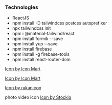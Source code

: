 ### Technologies

- ReactJS
- npm install -D tailwindcss postcss autoprefixer
- npx tailwindcss init
- npm i @material-tailwind/react
- npm install formik --save
- npm install yup --save
- npm install firebase
- npm install -g firebase-tools
- npm install react-router-dom


<a href="https://www.freepik.com/icon/up-chevron_9923683#fromView=resource_detail&position=1">Icon by Icon Mart</a>

<a href="https://www.freepik.com/icon/up-chevron_9923683#fromView=resource_detail&position=1">Icon by Icon Mart</a>

<a href="https://www.freepik.com/icon/user_3421697#fromView=search&page=1&position=70&uuid=ae730bd0-7603-4eb8-88e6-5360cfb420a9">Icon by rukanicon</a>

photo video icon
<a href="https://www.freepik.com/icon/photo-camera_664920">Icon by Stockio</a>